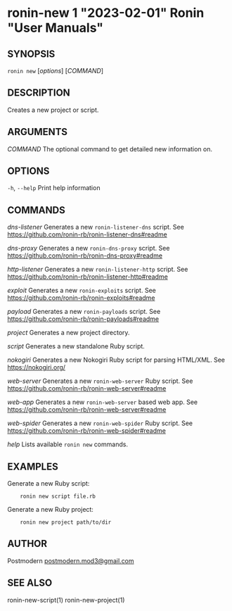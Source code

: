 # ronin-new 1 "2023-02-01" Ronin "User Manuals"

## SYNOPSIS

`ronin new` [*options*] [*COMMAND*]

## DESCRIPTION

Creates a new project or script.

## ARGUMENTS

*COMMAND*
	The optional command to get detailed new information on.

## OPTIONS

`-h`, `--help`
  Print help information

## COMMANDS

*dns-listener*
  Generates a new `ronin-listener-dns` script.
  See https://github.com/ronin-rb/ronin-listener-dns#readme

*dns-proxy*
  Generates a new `ronin-dns-proxy` script.
  See https://github.com/ronin-rb/ronin-dns-proxy#readme

*http-listener*
  Generates a new `ronin-listener-http` script.
  See https://github.com/ronin-rb/ronin-listener-http#readme

*exploit*
  Generates a new `ronin-exploits` script.
  See https://github.com/ronin-rb/ronin-exploits#readme

*payload*
  Generates a new `ronin-payloads` script.
  See https://github.com/ronin-rb/ronin-payloads#readme

*project*
  Generates a new project directory.

*script*
  Generates a new standalone Ruby script.

*nokogiri*
  Generates a new Nokogiri Ruby script for parsing HTML/XML.
  See https://nokogiri.org/

*web-server*
  Generates a new `ronin-web-server` Ruby script.
  See https://github.com/ronin-rb/ronin-web-server#readme

*web-app*
  Generates a new `ronin-web-server` based web app.
  See https://github.com/ronin-rb/ronin-web-server#readme

*web-spider*
  Generates a new `ronin-web-spider` Ruby script.
  See https://github.com/ronin-rb/ronin-web-spider#readme

*help*
  Lists available `ronin new` commands.

## EXAMPLES

Generate a new Ruby script:

        ronin new script file.rb

Generate a new Ruby project:

        ronin new project path/to/dir

## AUTHOR

Postmodern <postmodern.mod3@gmail.com>

## SEE ALSO

ronin-new-script(1) ronin-new-project(1)
